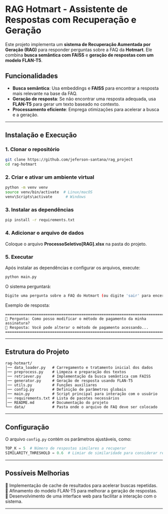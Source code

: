 # RAG Hotmart - Assistente de Respostas com Recuperação e Geração

Este projeto implementa um **sistema de Recuperação Aumentada por Geração (RAG)** para responder perguntas sobre a FAQ da **Hotmart**. Ele combina **busca semântica com FAISS** e **geração de respostas com um modelo FLAN-T5**.

##  **Funcionalidades**
-  **Busca semântica**: Usa embeddings e **FAISS** para encontrar a resposta mais relevante na base da FAQ.
-  **Geração de resposta**: Se não encontrar uma resposta adequada, usa **FLAN-T5** para gerar um texto baseado no contexto.
-  **Processamento eficiente**: Emprega otimizações para acelerar a busca e a geração.

---

##  **Instalação e Execução**
###  **1. Clonar o repositório**
```bash
git clone https://github.com/jeferson-santana/rag_project
cd rag-hotmart
```

###  **2. Criar e ativar um ambiente virtual**
```bash
python -m venv venv
source venv/bin/activate  # Linux/macOS
venv\Scripts\activate      # Windows
```

###  **3. Instalar as dependências**
```bash
pip install -r requirements.txt
```

###  **4. Adicionar o arquivo de dados**
Coloque o arquivo **ProcessoSeletivo[RAG].xlsx** na pasta do projeto.

###  **5. Executar**
Após instalar as dependências e configurar os arquivos, execute:
```bash
python main.py
```

O sistema perguntará:
```bash
Digite uma pergunta sobre a FAQ do Hotmart (ou digite 'sair' para encerrar):
```
Exemplo de resposta:
```
================================================================================
🔹 Pergunta: Como posso modificar o método de pagamento da minha assinatura?
🎯 Resposta: Você pode alterar o método de pagamento acessando...
================================================================================
```

---

##  **Estrutura do Projeto**
```
rag-hotmart/
│── data_loader.py   # Carregamento e tratamento inicial dos dados
│── preprocess.py    # Limpeza e preparação dos textos
│── retriever.py     # Implementação da busca semântica com FAISS
│── generator.py     # Geração de resposta usando FLAN-T5
│── utils.py         # Funções auxiliares
│── config.py        # Definição de parâmetros globais
│── main.py          # Script principal para interação com o usuário
│── requirements.txt # Lista de pacotes necessários
│── README.md        # Documentação do projeto
└── data/            # Pasta onde o arquivo de FAQ deve ser colocado
```

---

##  **Configuração**
O arquivo `config.py` contém os parâmetros ajustáveis, como:
```python
TOP_K = 5  # Número de respostas similares a recuperar
SIMILARITY_THRESHOLD = 0.6  # Limiar de similaridade para considerar resposta válida
```

---

##  **Possíveis Melhorias**
🔹 Implementação de cache de resultados para acelerar buscas repetidas.  
🔹 Afinamento do modelo FLAN-T5 para melhorar a geração de respostas.  
🔹 Desenvolvimento de uma interface web para facilitar a interação com o sistema.  

---